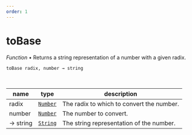 ```yaml
---
order: 1
---
```

# toBase

_Function_ &bull; Returns a string representation of a number with a given radix.

<pre><code>toBase radix, number &rarr; string</code></pre>
<br>

| name | type | description |
|------|------|-------------|
|radix|[`Number`][Number]|The radix to which to convert the number.|
|number|[`Number`][Number]|The number to convert.|
|&rarr; string|[`String`][String]|The string representation of the number.|




[Number]: https://developer.mozilla.org/en-US/docs/Web/JavaScript/Reference/Global_Objects/Number
[String]: https://developer.mozilla.org/en-US/docs/Web/JavaScript/Reference/Global_Objects/String